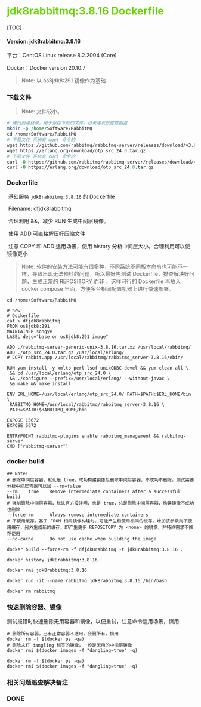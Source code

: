 # <font color=#69D600>jdk8rabbitmq:3.8.16 Dockerfile</font>

[TOC]

#### Version: jdk8rabbitmq:3.8.16

平台：CentOS Linux release 8.2.2004 (Core)

Docker：Docker version 20.10.7

> Note: 以 os8jdk8:291 镜像作为基础



### 下载文件

> Note: 文件较小。

```perl
# 递归创建目录，用于保存下载的文件，目录建议放在数据盘
mkdir -p /home/Software/RabbitMQ
cd /home/Software/RabbitMQ
# 下载文件 系统有 wget 命令的
wget https://github.com/rabbitmq/rabbitmq-server/releases/download/v3.8.16/rabbitmq-server-generic-unix-3.8.16.tar.xz
wget https://erlang.org/download/otp_src_24.0.tar.gz
# 下载文件 系统有 curl 命令的
curl -O https://github.com/rabbitmq/rabbitmq-server/releases/download/v3.8.16/rabbitmq-server-generic-unix-3.8.16.tar.xz
curl -O https://erlang.org/download/otp_src_24.0.tar.gz

```



### Dockerfile

​		基础服务 `jdk8rabbitmq:3.8.16` 的 Dockerfile

​		Filename: dfjdk8rabbitmq

​		合理利用 &&，减少 RUN 生成中间层镜像。

​		使用 ADD 可直接解压好压缩文件

​		注意 COPY 和 ADD 适用场景，使用 history 分析中间层大小，合理利用可以使镜像更小

> Note: 软件的安装方法可能有很多种，不同系统不同版本命令也可能不一样，导致出现无法预料的问题，所以最好先测试 Dockerfile，排查解决好问题，生成正常的 REPOSITORY 而非 <none> ，这样可行的 Dockerfile 再放入 docker compose 里面，方便多台相同配置机器上进行快速部署。

```
cd /home/Software/RabbitMQ

# new
# Dockerfile
cat > dfjdk8rabbitmq
FROM os8jdk8:291
MAINTAINER songye
LABEL desc="base on os8jdk8:291 image"

ADD ./rabbitmq-server-generic-unix-3.8.16.tar.xz /usr/local/rabbitmq/
ADD ./otp_src_24.0.tar.gz /usr/local/erlang/
# COPY rabbit.app /usr/local/rabbitmq/rabbitmq_server-3.8.16/ebin/

RUN yum install -y xmlto perl lsof unixODBC-devel && yum clean all \
 && cd /usr/local/erlang/otp_src_24.0 \
 && ./configure --prefix=/usr/local/erlang/ --without-javac \
 && make && make install

ENV ERL_HOME=/usr/local/erlang/otp_src_24.0/ PATH=$PATH:$ERL_HOME/bin \
 RABBITMQ_HOME=/usr/local/rabbitmq/rabbitmq_server-3.8.16 \
 PATH=$PATH:$RABBITMQ_HOME/bin

EXPOSE 15672
EXPOSE 5672

ENTRYPOINT rabbitmq-plugins enable rabbitmq_management && rabbitmq-server
CMD ["rabbitmq-server"]

```



### docker build

```
## Note: 
# 删除中间层容器，默认是 true，成功构建镜像后删除中间层容器，不成功不删除。测试需要分析中间层容器可以加 --rm=false
--rm	true	Remove intermediate containers after a successful build
# 强制删除中间层容器，默认官方没注明，也是 true，总是删除中间层容器，构建镜像不成功也删除
--force-rm		Always remove intermediate containers
# 不使用缓存，基于 FROM 相同镜像构建时，可能产生和使用相同的缓存，增加该参数则不使用缓存，另外生成新的缓存，即产生更多 REPOSITORY 为 <none> 的镜像，非特殊需求不推荐使用
--no-cache		Do not use cache when building the image

docker build --force-rm -f dfjdk8rabbitmq -t jdk8rabbitmq:3.8.16 .

docker history jdk8rabbitmq:3.8.16

docker rmi jdk8rabbitmq:3.8.16

docker run -it --name rabbitmq jdk8rabbitmq:3.8.16 /bin/bash

docker rm rabbitmq

```



### 快速删除容器、镜像

​		测试报错时快速删除无用容器和镜像，以便重试，注意命令适用场景，慎用

```
# 删除所有容器，已有正常容器不适用，会删所有，慎用
docker rm -f $(docker ps -qa)
# 删除未打 dangling 标签的镜像，一般是无用的中间层镜像
docker rmi $(docker images -f "dangling=true" -q)

docker rm -f $(docker ps -qa)
docker rmi $(docker images -f "dangling=true" -q)

```







### 相关问题追查解决备注







### DONE